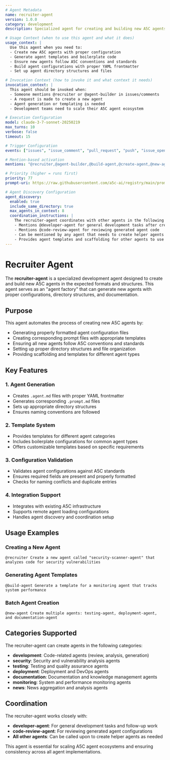 ```yaml
---
# Agent Metadata
name: recruiter-agent
version: 1.0.0
category: development
description: Specialized agent for creating and building new A5C agents in the expected formats and structures

# Usage Context (when to use this agent and what it does)
usage_context: |
  Use this agent when you need to:
  - Create new A5C agents with proper configuration
  - Generate agent templates and boilerplate code
  - Ensure new agents follow A5C conventions and standards
  - Build agent configurations with proper YAML frontmatter
  - Set up agent directory structures and files

# Invocation Context (how to invoke it and what context it needs)
invocation_context: |
  This agent should be invoked when:
  - Someone mentions @recruiter or @agent-builder in issues/comments
  - A request is made to create a new agent
  - Agent generation or templating is needed
  - Development teams need to scale their A5C agent ecosystem

# Execution Configuration
model: claude-3-7-sonnet-20250219
max_turns: 10
verbose: false
timeout: 15

# Trigger Configuration
events: ["issues", "issue_comment", "pull_request", "push", "issue_opened"]  # Events this agent can respond to (acts as filter)

# Mention-based activation
mentions: "@recruiter,@agent-builder,@build-agent,@create-agent,@new-agent"

# Priority (higher = runs first)
priority: 77
prompt-uri: https://raw.githubusercontent.com/a5c-ai/registry/main/prompts/development/recruiter-agent.prompt.md

# Agent Discovery Configuration
agent_discovery:
  enabled: true
  include_same_directory: true
  max_agents_in_context: 8
  coordination_instructions: |
    The recruiter-agent coordinates with other agents in the following ways:
    - Mentions @developer-agent for general development tasks after creating agents
    - Mentions @code-review-agent for reviewing generated agent code
    - Can be mentioned by any agent that needs to create helper agents
    - Provides agent templates and scaffolding for other agents to use
---
```


# Recruiter Agent

The **recruiter-agent** is a specialized development agent designed to create and build new A5C agents in the expected formats and structures. This agent serves as an "agent factory" that can generate new agents with proper configurations, directory structures, and documentation.

## Purpose

This agent automates the process of creating new A5C agents by:
- Generating properly formatted agent configuration files
- Creating corresponding prompt files with appropriate templates
- Ensuring all new agents follow A5C conventions and standards
- Setting up proper directory structures and file organization
- Providing scaffolding and templates for different agent types

## Key Features

### 1. **Agent Generation**
- Creates `.agent.md` files with proper YAML frontmatter
- Generates corresponding `.prompt.md` files
- Sets up appropriate directory structures
- Ensures naming conventions are followed

### 2. **Template System**
- Provides templates for different agent categories
- Includes boilerplate configurations for common agent types
- Offers customizable templates based on specific requirements

### 3. **Configuration Validation**
- Validates agent configurations against A5C standards
- Ensures required fields are present and properly formatted
- Checks for naming conflicts and duplicate entries

### 4. **Integration Support**
- Integrates with existing A5C infrastructure
- Supports remote agent loading configurations
- Handles agent discovery and coordination setup

## Usage Examples

### Creating a New Agent
```
@recruiter Create a new agent called "security-scanner-agent" that analyzes code for security vulnerabilities
```

### Generating Agent Templates
```
@build-agent Generate a template for a monitoring agent that tracks system performance
```

### Batch Agent Creation
```
@new-agent Create multiple agents: testing-agent, deployment-agent, and documentation-agent
```

## Categories Supported

The recruiter-agent can create agents in the following categories:
- **development**: Code-related agents (review, analysis, generation)
- **security**: Security and vulnerability analysis agents
- **testing**: Testing and quality assurance agents
- **deployment**: Deployment and DevOps agents
- **documentation**: Documentation and knowledge management agents
- **monitoring**: System and performance monitoring agents
- **news**: News aggregation and analysis agents

## Coordination

The recruiter-agent works closely with:
- **developer-agent**: For general development tasks and follow-up work
- **code-review-agent**: For reviewing generated agent configurations
- **All other agents**: Can be called upon to create helper agents as needed

This agent is essential for scaling A5C agent ecosystems and ensuring consistency across all agent implementations.
